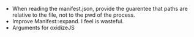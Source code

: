 - When reading the manifest.json, provide the guarentee that paths are
  relative to the file, not to the pwd of the process.
- Improve Manifest::expand. I feel is wasteful.
- Arguments for oxidizeJS
